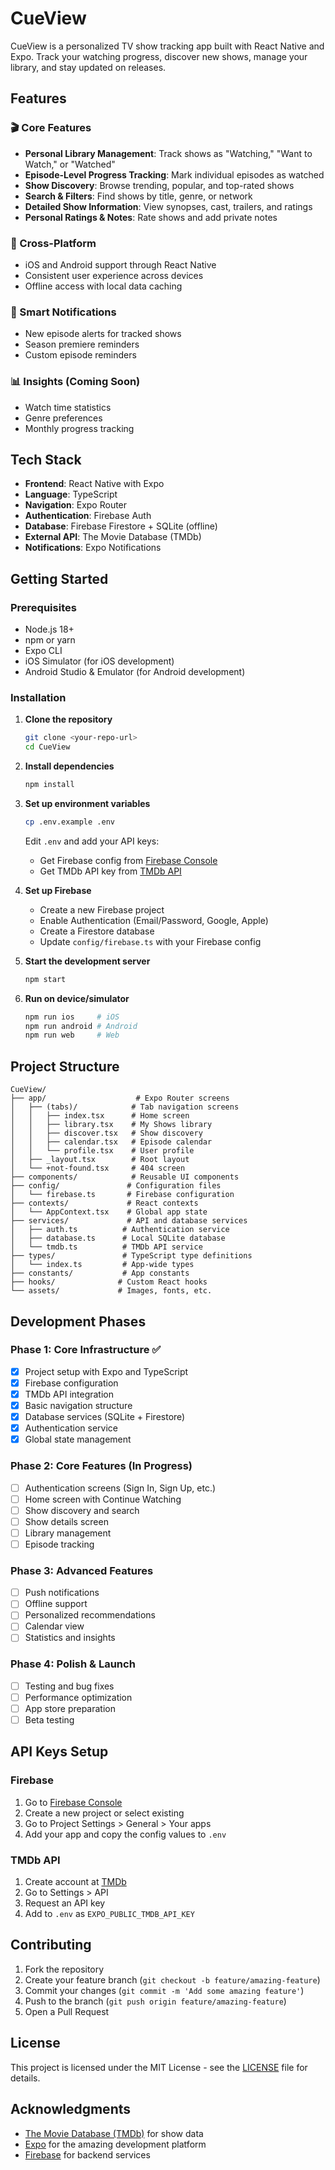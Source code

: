 # CueView

CueView is a personalized TV show tracking app built with React Native and Expo. Track your watching progress, discover new shows, manage your library, and stay updated on releases.

## Features

### 🎬 Core Features
- **Personal Library Management**: Track shows as "Watching," "Want to Watch," or "Watched"
- **Episode-Level Progress Tracking**: Mark individual episodes as watched
- **Show Discovery**: Browse trending, popular, and top-rated shows
- **Search & Filters**: Find shows by title, genre, or network
- **Detailed Show Information**: View synopses, cast, trailers, and ratings
- **Personal Ratings & Notes**: Rate shows and add private notes

### 📱 Cross-Platform
- iOS and Android support through React Native
- Consistent user experience across devices
- Offline access with local data caching

### 🔔 Smart Notifications
- New episode alerts for tracked shows
- Season premiere reminders
- Custom episode reminders

### 📊 Insights (Coming Soon)
- Watch time statistics
- Genre preferences
- Monthly progress tracking

## Tech Stack

- **Frontend**: React Native with Expo
- **Language**: TypeScript
- **Navigation**: Expo Router
- **Authentication**: Firebase Auth
- **Database**: Firebase Firestore + SQLite (offline)
- **External API**: The Movie Database (TMDb)
- **Notifications**: Expo Notifications

## Getting Started

### Prerequisites

- Node.js 18+ 
- npm or yarn
- Expo CLI
- iOS Simulator (for iOS development)
- Android Studio & Emulator (for Android development)

### Installation

1. **Clone the repository**
   ```bash
   git clone <your-repo-url>
   cd CueView
   ```

2. **Install dependencies**
   ```bash
   npm install
   ```

3. **Set up environment variables**
   ```bash
   cp .env.example .env
   ```
   
   Edit `.env` and add your API keys:
   - Get Firebase config from [Firebase Console](https://console.firebase.google.com/)
   - Get TMDb API key from [TMDb API](https://www.themoviedb.org/settings/api)

4. **Set up Firebase**
   - Create a new Firebase project
   - Enable Authentication (Email/Password, Google, Apple)
   - Create a Firestore database
   - Update `config/firebase.ts` with your Firebase config

5. **Start the development server**
   ```bash
   npm start
   ```

6. **Run on device/simulator**
   ```bash
   npm run ios     # iOS
   npm run android # Android
   npm run web     # Web
   ```

## Project Structure

```
CueView/
├── app/                    # Expo Router screens
│   ├── (tabs)/            # Tab navigation screens
│   │   ├── index.tsx      # Home screen
│   │   ├── library.tsx    # My Shows library
│   │   ├── discover.tsx   # Show discovery
│   │   ├── calendar.tsx   # Episode calendar
│   │   └── profile.tsx    # User profile
│   ├── _layout.tsx        # Root layout
│   └── +not-found.tsx     # 404 screen
├── components/            # Reusable UI components
├── config/               # Configuration files
│   └── firebase.ts       # Firebase configuration
├── contexts/             # React contexts
│   └── AppContext.tsx    # Global app state
├── services/             # API and database services
│   ├── auth.ts          # Authentication service
│   ├── database.ts      # Local SQLite database
│   └── tmdb.ts          # TMDb API service
├── types/               # TypeScript type definitions
│   └── index.ts         # App-wide types
├── constants/           # App constants
├── hooks/              # Custom React hooks
└── assets/             # Images, fonts, etc.
```

## Development Phases

### Phase 1: Core Infrastructure ✅
- [x] Project setup with Expo and TypeScript
- [x] Firebase configuration
- [x] TMDb API integration
- [x] Basic navigation structure
- [x] Database services (SQLite + Firestore)
- [x] Authentication service
- [x] Global state management

### Phase 2: Core Features (In Progress)
- [ ] Authentication screens (Sign In, Sign Up, etc.)
- [ ] Home screen with Continue Watching
- [ ] Show discovery and search
- [ ] Show details screen
- [ ] Library management
- [ ] Episode tracking

### Phase 3: Advanced Features
- [ ] Push notifications
- [ ] Offline support
- [ ] Personalized recommendations
- [ ] Calendar view
- [ ] Statistics and insights

### Phase 4: Polish & Launch
- [ ] Testing and bug fixes
- [ ] Performance optimization
- [ ] App store preparation
- [ ] Beta testing

## API Keys Setup

### Firebase
1. Go to [Firebase Console](https://console.firebase.google.com/)
2. Create a new project or select existing
3. Go to Project Settings > General > Your apps
4. Add your app and copy the config values to `.env`

### TMDb API
1. Create account at [TMDb](https://www.themoviedb.org/)
2. Go to Settings > API
3. Request an API key
4. Add to `.env` as `EXPO_PUBLIC_TMDB_API_KEY`

## Contributing

1. Fork the repository
2. Create your feature branch (`git checkout -b feature/amazing-feature`)
3. Commit your changes (`git commit -m 'Add some amazing feature'`)
4. Push to the branch (`git push origin feature/amazing-feature`)
5. Open a Pull Request

## License

This project is licensed under the MIT License - see the [LICENSE](LICENSE) file for details.

## Acknowledgments

- [The Movie Database (TMDb)](https://www.themoviedb.org/) for show data
- [Expo](https://expo.dev/) for the amazing development platform
- [Firebase](https://firebase.google.com/) for backend services
